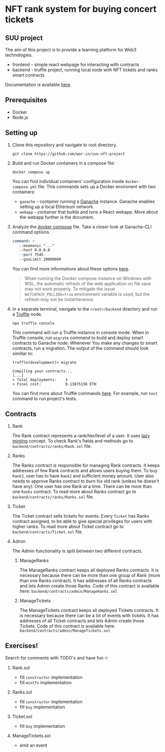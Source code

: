 # NFT rank system for buying concert tickets

## SUU project

The aim of this project is to provide a learning platform for Web3 technologies. 

- frontend - simple react webpage for interacting with contracts
- backend - truffle project, running local node with NFT tickets and ranks smart contracts

Documentation is available [here](https://docs.google.com/document/d/1TLMwFXpCthf7yNgOx3ijIcUjzIAGXIpwliJWbig1XsA/edit).

## Prerequisites

- Docker
- Node.js

## Setting up

1. Clone this repository and navigate to root directory.
   ```
   git clone https://github.com/war-in/suu-nft-project
   ```

1. Build and run Docker containers in a compose file:
   ```
   docker compose up
   ```
   You can find individual containers' configuration inside `docker-compose.yml` file.
   This commands sets up a Docker environent with two containers:
   - `ganache` - container running a [Ganache](https://trufflesuite.com/docs/ganache/) instance. Ganache enables setting up a local Ethereum network.
   - `webapp` - container that builds and runs a React webapp. More about the webapp further is the document.

1. Analyze the [docker compose](./docker-compose.yml) file.
   Take a closer look at Ganache-CLI command options.
   ```yml
   command: >
      --mnemonic "..."
      --host 0.0.0.0
      --port 7545
      --gasLimit 20000000
   ```
   You can find more informations about these options [here](https://trufflesuite.com/docs/ganache/reference/cli-options/).
   
   > When running the Docker compose instance on Windows with WSL, the automatic refresh of the web application on file save may not work properly.
   > To mitigate the issue `WATCHPACK_POLLING=true` environment variable is used, but the refresh may not be instantaneous.

1. In a separate terminal, navigate to the `<root>/backend` directory and run a [Truffle](https://trufflesuite.com/docs/truffle/) node.
   ```
   npx truffle console
   ```
   This command will run a Truffle instance in console mode.
   When in Truffle console, run `migrate` command to build and deploy smart contracts to Ganache node.
   Whenever You make any changes to smart contracts, run a migration.
   The output of the command should look simillar to:
   ```
   truffle(development)> migrate

   Compiling your contracts...
   [...]
   > Total deployments:    3
   > Final cost:           0.13875156 ETH
   ```
   You can find more about Truffle commands [here](https://trufflesuite.com/docs/truffle/reference/command-line-options/).
   For example, run `test` command to run project's tests.

## Contracts

1. Rank

   The Rank contract represents a rank/tier/level of a user. It uses [lazy minting](https://www.alchemy.com/overviews/lazy-minting#:~:text=creates%20the%20NFT.-,What%20is%20lazy%20minting%3F,-Lazy%20minting%20lets) concept. To check Rank's fields and methods go to `backend/contracts/ranks/Rank.sol` file.

1. Ranks

   The Ranks contract is responsible for managing Rank contracts. It keeps addresses of few Rank contracts and allows users buying them.
   To buy `Rank3`, user has to have `Rank2` and sufficient money amount. User also needs to approve Ranks contract to burn his old rank (unless he doesn't have any).
   One user has one Rank at a time. There can be more than one `Ranks` contract.
   To read more about Ranks contract go to `backend/contracts/ranks/Ranks.sol` file.

1. Ticket

   The Ticket contract sells tickets for events. Every `Ticket` has Ranks contract assigned, to be able to give special privileges for users with higher ranks.
   To read more about Ticket contract go to `backend/contracts/Ticket.sol` file.

1. Admin

   The Admin functionality is split between two different contracts.

   1. ManageRanks
   
      The ManageRanks contract keeps all deployed Ranks contracts. It is necessary because there can be more than one group of Rank (more than one Ranks contract).
      It has addresses of all Ranks contracts and lets Admin create those Ranks.
      Code of this contract is available here: `backend/contracts/admin/ManageRanks.sol`

   1. ManageTickets
   
      The ManageTickets contract keeps all deployed Tickets contracts. It is necessary because there can be a lot of events with tickets.
      It has addresses of all Ticket contracts and lets Admin create those Tickets.
      Code of this contract is available here: `backend/contracts/admin/ManageTickets.sol`

## Exercises!

Search for comments with TODO's and have fun :fire:

1. Rank.sol

   - fill `constructor` implementation
   - fill `mintTo` implementation

2. Ranks.sol

   - fill `constructor` implementation
   - fill `buy` implementation

3. Ticket.sol

   - fill `buy` implementation

4. ManageTickets.sol

   - emit an event